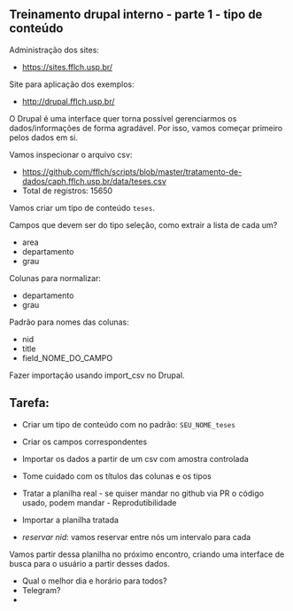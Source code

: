 ## Treinamento drupal interno - parte 1 - tipo de conteúdo

Administração dos sites:

- https://sites.fflch.usp.br/

Site para aplicação dos exemplos:

- http://drupal.fflch.usp.br/

O Drupal é uma interface quer torna possível gerenciarmos os dados/informações
de forma agradável. Por isso, vamos começar primeiro pelos dados em si.

Vamos inspecionar o arquivo csv:

- https://github.com/fflch/scripts/blob/master/tratamento-de-dados/caph.fflch.usp.br/data/teses.csv
- Total de registros: 15650

Vamos criar um tipo de conteúdo `teses`.

Campos que devem ser do tipo seleção, como extrair a lista de cada um?

- area
- departamento
- grau

Colunas para normalizar:

 - departamento
 - grau

Padrão para nomes das colunas:

- nid
- title
- field_NOME_DO_CAMPO

Fazer importação usando import_csv no Drupal.

## Tarefa:

- Criar um tipo de conteúdo com no padrão: `SEU_NOME_teses`
- Criar os campos correspondentes
- Importar os dados a partir de um csv com amostra controlada
- Tome cuidado com os títulos das colunas e os tipos
- Tratar a planilha real - se quiser mandar no github via PR o código usado, podem mandar - Reprodutibilidade
- Importar a planilha tratada

- *reservar nid*: vamos reservar entre nós um intervalo para cada

Vamos partir dessa planilha no próximo encontro, criando uma interface de busca para o usuário a partir
desses dados. 

- Qual o melhor dia e horário para todos?
- Telegram?
- 
